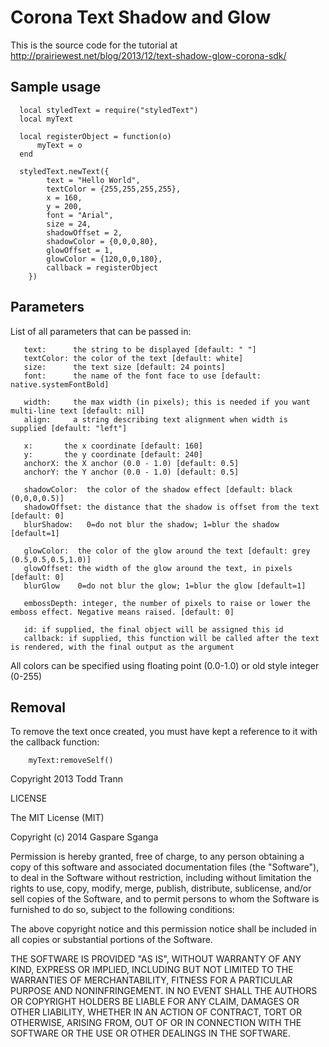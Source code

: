 # Corona Text Shadow and Glow
This is the source code for the tutorial at http://prairiewest.net/blog/2013/12/text-shadow-glow-corona-sdk/


## Sample usage

```
  local styledText = require("styledText")
  local myText

  local registerObject = function(o)
      myText = o
  end

  styledText.newText({
		text = "Hello World", 
		textColor = {255,255,255,255},
		x = 160,
		y = 200, 
		font = "Arial", 
		size = 24,
		shadowOffset = 2,
		shadowColor = {0,0,0,80},
		glowOffset = 1,
		glowColor = {120,0,0,180},
		callback = registerObject
	})
```

## Parameters

List of all parameters that can be passed in:
```
   text:      the string to be displayed [default: " "]
   textColor: the color of the text [default: white]
   size:      the text size [default: 24 points]
   font:      the name of the font face to use [default: native.systemFontBold]

   width:     the max width (in pixels); this is needed if you want multi-line text [default: nil]
   align:     a string describing text alignment when width is supplied [default: "left"]

   x:       the x coordinate [default: 160]
   y:       the y coordinate [default: 240]
   anchorX: the X anchor (0.0 - 1.0) [default: 0.5]
   anchorY: the Y anchor (0.0 - 1.0) [default: 0.5]

   shadowColor:  the color of the shadow effect [default: black (0,0,0,0.5)]
   shadowOffset: the distance that the shadow is offset from the text [default: 0]
   blurShadow:   0=do not blur the shadow; 1=blur the shadow [default=1]

   glowColor:  the color of the glow around the text [default: grey (0.5,0.5,0.5,1.0)]
   glowOffset: the width of the glow around the text, in pixels [default: 0]
   blurGlow    0=do not blur the glow; 1=blur the glow [default=1]

   embossDepth: integer, the number of pixels to raise or lower the emboss effect. Negative means raised. [default: 0]

   id: if supplied, the final object will be assigned this id
   callback: if supplied, this function will be called after the text is rendered, with the final output as the argument
```

All colors can be specified using floating point (0.0-1.0) or old style integer (0-255)

## Removal

To remove the text once created, you must have kept a reference to it with the callback function:
```
	myText:removeSelf()
```


Copyright 2013 Todd Trann


LICENSE

The MIT License (MIT)

Copyright (c) 2014 Gaspare Sganga

Permission is hereby granted, free of charge, to any person obtaining a copy
of this software and associated documentation files (the "Software"), to deal
in the Software without restriction, including without limitation the rights
to use, copy, modify, merge, publish, distribute, sublicense, and/or sell
copies of the Software, and to permit persons to whom the Software is
furnished to do so, subject to the following conditions:

The above copyright notice and this permission notice shall be included in all
copies or substantial portions of the Software.

THE SOFTWARE IS PROVIDED "AS IS", WITHOUT WARRANTY OF ANY KIND, EXPRESS OR
IMPLIED, INCLUDING BUT NOT LIMITED TO THE WARRANTIES OF MERCHANTABILITY,
FITNESS FOR A PARTICULAR PURPOSE AND NONINFRINGEMENT. IN NO EVENT SHALL THE
AUTHORS OR COPYRIGHT HOLDERS BE LIABLE FOR ANY CLAIM, DAMAGES OR OTHER
LIABILITY, WHETHER IN AN ACTION OF CONTRACT, TORT OR OTHERWISE, ARISING FROM,
OUT OF OR IN CONNECTION WITH THE SOFTWARE OR THE USE OR OTHER DEALINGS IN THE
SOFTWARE.
